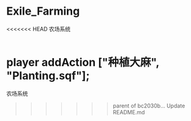 # Exile_Farming
<<<<<<< HEAD
农场系统</br></br>

player addAction ["<t color='#FF0000'>种植大麻</t>", "Planting.sqf"];
=======
农场系统
>>>>>>> parent of bc2030b... Update README.md
